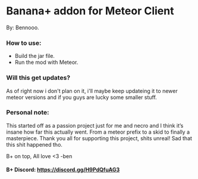 # Banana+ addon for Meteor Client

By: Bennooo.

### How to use:  
- Build the jar file.
- Run the mod with Meteor.

### Will this get updates?
As of right now i don't plan on it, i'll maybe keep updateing it to newer meteor versions and if you guys are lucky some smaller stuff.

### Personal note: 
This started off as a passion project just for me and necro and I think it’s insane how far this actually went. From a meteor prefix to a skid to finally a masterpiece. Thank you all for supporting this project, shits unreal! Sad that this shit happened tho.

B+ on top, All love <3  -ben

#### B+ Discord: https://discord.gg/H9PdQfuAG3

